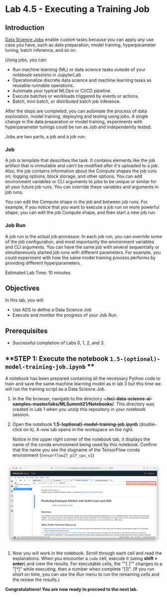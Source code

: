 # Lab 4.5 - Executing a Training Job

## Introduction

[Data Science Jobs](https://docs.oracle.com/en-us/iaas/data-science/using/jobs-about.htm) enable custom tasks because you can apply any use case you have, such as data preparation, model training, hyperparameter tuning, batch inference, and so on.

Using jobs, you can:

* Run machine learning (ML) or data science tasks outside of your notebook sessions in JupyterLab.
* Operationalize discrete data science and machine learning tasks as reusable runnable operations.
* Automate your typical MLOps or CI/CD pipeline.
* Execute batches or workloads triggered by events or actions.
* Batch, mini batch, or distributed batch job inference.

After the steps are completed, you can automate the process of data exploration, model training, deploying and testing using jobs. A single change in the data preparation or model training, experiments with hyperparameter tunings could be run as Job and independently tested.

Jobs are two parts, a job and a job run:

### Job
A job is template that describes the task. It contains elements like the job artifact that is immutable and can't be modified after it's uploaded to a job. Also, the job contains information about the Compute shapes the job runs on, logging options, block storage, and other options. You can add environment variables or CLI arguments to jobs to be unique or similar for all your future job runs. You can override these variables and arguments in job runs.

You can edit the Compute shape in the job and between job runs. For example, if you notice that you want to execute a job run on more powerful shape, you can edit the job Compute shape, and then start a new job run.

### Job Run
A job run is the actual job processor. In each job run, you can override some of the job configuration, and most importantly the environment variables and CLI arguments. You can have the same job with several sequentially or simultaneously started job runs with different parameters. For example, you could experiment with how the same model training process performs by providing different hyperparameters.

Estimated Lab Time: 10 minutes

## Objectives
In this lab, you will:
* Use ADS to define a Data Science Job 
* Execute and monitor the progress of your Job Run. 

## Prerequisites

* Successful completion of Labs 0, 1, 2, and 3. 

## **STEP 1: Execute the notebook `1.5-(optional)-model-training-job.ipynb` ** 

A notebook has been prepared containing all the necessary Python code to train and save the same machine learning model as in lab 3 but this time we will run the training script as a Data Science Job. 

  1. In the file browser, navigate to the directory **~/oci-data-science-ai-samples-master/labs/MLSummit21/Notebooks/**. This directory was created in Lab 1 when you unzip this repository in your notebook session. 

  1. Open the notebook **1.5-(optional)-model-training-job.ipynb** (double-click on it). A new tab opens in the workspace on the right.

     Notice in the upper right corner of the notebook tab, it displays the name of the conda environment being used by this notebook. Confirm that the name you see the slugname of the TensorFlow conda environment (`tensorflow27_p37_cpu_v1`)
  
  ![](./images/confirm-kernel.png)

  1. Now you will work in the notebook. Scroll through each cell and read the explanations. When you encounter a `code` cell, execute it (using **shift + enter**) and view the results. For executable cells, the ""[ ]"" changes to a "[\*]" while executing, then a number when complete "[1]". (If you run short on time, you can use the *Run* menu to run the remaining cells and the review the results.) 

**Congratulations! You are now ready to proceed to the next lab.**